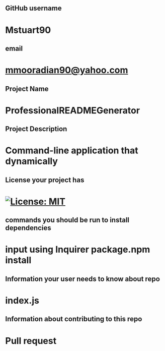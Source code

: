 
## GitHub username
# Mstuart90
## email
# mmooradian90@yahoo.com
## Project Name
# ProfessionalREADMEGenerator
## Project Description
# Command-line application that dynamically 
## License your project has
# [![License: MIT](https://img.shields.io/badge/License-MIT-yellow.svg)](https://opensource.org/licenses/MIT)
## commands you should be run to install dependencies
# input using Inquirer package.npm install
## Information your user needs to know about repo
# index.js
## Information about contributing to this repo
# Pull request
